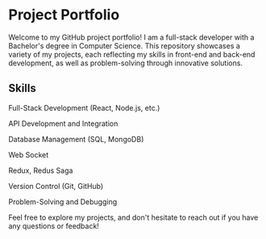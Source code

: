 # Project Portfolio
Welcome to my GitHub project portfolio! I am a full-stack developer with a Bachelor's degree in Computer Science. This repository showcases a variety of my projects, each reflecting my skills in front-end and back-end development, as well as problem-solving through innovative solutions.

## Skills
Full-Stack Development (React, Node.js, etc.)

API Development and Integration

Database Management (SQL, MongoDB)

Web Socket

Redux, Redus Saga

Version Control (Git, GitHub)

Problem-Solving and Debugging

Feel free to explore my projects, and don't hesitate to reach out if you have any questions or feedback!
